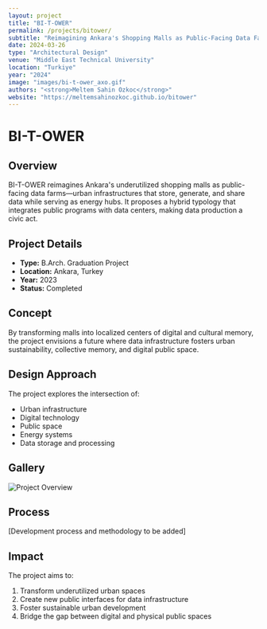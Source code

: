 ```yaml
---
layout: project
title: "BI-T-OWER"
permalink: /projects/bitower/
subtitle: "Reimagining Ankara's Shopping Malls as Public-Facing Data Farms"
date: 2024-03-26
type: "Architectural Design"
venue: "Middle East Technical University"
location: "Turkiye"
year: "2024"
image: "images/bi-t-ower_axo.gif"
authors: "<strong>Meltem Sahin Ozkoc</strong>"
website: "https://meltemsahinozkoc.github.io/bitower"
---
```


# BI-T-OWER

## Overview
BI-T-OWER reimagines Ankara's underutilized shopping malls as public-facing data farms—urban infrastructures that store, generate, and share data while serving as energy hubs. It proposes a hybrid typology that integrates public programs with data centers, making data production a civic act.

## Project Details
- **Type:** B.Arch. Graduation Project
- **Location:** Ankara, Turkey
- **Year:** 2023
- **Status:** Completed

## Concept
By transforming malls into localized centers of digital and cultural memory, the project envisions a future where data infrastructure fosters urban sustainability, collective memory, and digital public space.

## Design Approach
The project explores the intersection of:
- Urban infrastructure
- Digital technology
- Public space
- Energy systems
- Data storage and processing

## Gallery
![Project Overview](/images/bi-t-ower_axo.gif)

## Process
[Development process and methodology to be added]

## Impact
The project aims to:
1. Transform underutilized urban spaces
2. Create new public interfaces for data infrastructure
3. Foster sustainable urban development
4. Bridge the gap between digital and physical public spaces

